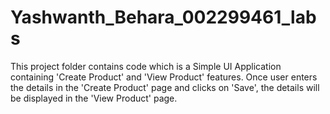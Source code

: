 # Yashwanth_Behara_002299461_labs
This project folder contains code which is a Simple UI Application containing 'Create Product' and 'View Product' features. 
Once user enters the details in the 'Create Product' page and clicks on 'Save', the details will be displayed in the 'View Product' page.
